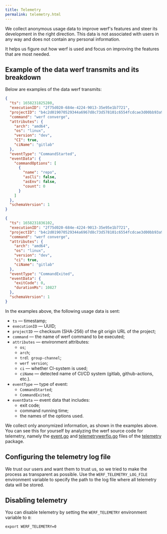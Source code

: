 ```yaml
---
title: Telemetry
permalink: telemetry.html
---
```


We collect anonymous usage data to improve werf's features and steer its development in the right direction.  This data is not associated with users in any way and does not contain any personal information.

It helps us figure out how werf is used and focus on improving the features that are most needed.

## Example of the data werf transmits and its breakdown

Below are examples of the data werf transmits:

```json
{
  "ts": 1658231825280,
  "executionID": "2f75d020-684e-4224-9013-35e95e1b7721",
  "projectID": "b4c2d019070529344a6967d8c73d578101c6554fcdcae3d00bb93a9692523cb1",
  "command": "werf converge",
  "attributes": {
    "arch": "amd64",
    "os": "linux",
    "version": "dev",
    "CI": true,
    "ciName": "gitlab"
  },
  "eventType": "CommandStarted",
  "eventData": {
    "commandOptions": [
      {
        "name": "repo",
        "asCli": false,
        "asEnv": false,
        "count": 0
      }
    ]
  },
  "schemaVersion": 1
}
```

```json
{
  "ts": 1658231836102,
  "executionID": "2f75d020-684e-4224-9013-35e95e1b7721",
  "projectID": "b4c2d019070529344a6967d8c73d578101c6554fcdcae3d00bb93a9692523cb1",
  "command": "werf converge",
  "attributes": {
    "arch": "amd64",
    "os": "linux",
    "version": "dev",
    "ci": true,
    "ciName": "gitlab"
  },
  "eventType": "CommandExited",
  "eventData": {
    "exitCode": 0,
    "durationMs": 10827
  },
  "schemaVersion": 1
}
```

In the examples above, the following usage data is sent:

* `ts` — timestamp;
* `executionID` — UUID;
* `projectID` — checksum (SHA-256) of the git origin URL of the project;
* `command` — the name of werf command to be executed;
* `attributes` — environment attributes:
  * `os`;
  * `arch`;
  * `trdl group-channel`;
  * `werf version`;
  * `ci` — whether CI-system is used;
  * `ciName` — detected name of CI/CD system (gitlab, github-actions, etc.).
* `eventType` — type of event:
  * `CommandStarted`;
  * `CommandExited`;
* `eventData` — event data that includes:
  * exit code;
  * command running time;
  * the names of the options used.

We collect only anonymized information, as shown in the examples above. You can see this for yourself by analyzing the werf source code for telemetry, namely the [event.go](https://github.com/werf/werf/blob/main/pkg/telemetry/event.go) and [telemetrywerfio.go](https://github.com/werf/werf/blob/main/pkg/telemetry/telemetrywerfio.go) files of the [telemetry](https://github.com/werf/werf/tree/main/pkg/telemetry) package.

## Configuring the telemetry log file

We trust our users and want them to trust us, so we tried to make the process as transparent as possible. Use the `WERF_TELEMETRY_LOG_FILE` environment variable to specify the path to the log file where all telemetry data will be stored.

## Disabling telemetry

You can disable telemetry by setting the `WERF_TELEMETRY` environment variable to `0`:

```shell
export WERF_TELEMETRY=0
``` 
